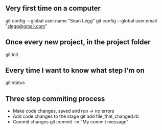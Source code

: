 Very first time on a computer
-----------------------------

git config --global user.name "Sean Legg"
git config --global user.email "slegg@gmail.com"

Once every new project, in the project folder
---------------------------------------------

git init

Every time I want to know what step I'm on
------------------------------------------

git status

Three step commiting process
----------------------------

* Make code changes, saved and run -> no errors
* Add code changes to the stage
    git add file_that_changed.rb
* Commit changes
    git commit -m "My commit message"